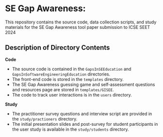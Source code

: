 # SE Gap Awareness:
This repository contains the source code, data collection scripts, and study materials for the SE Gap Awareness tool paper submission to ICSE SEET 2024

## Description of Directory Contents
**Code**
* The source code is contained in the `GapsInSEEducation` and `GapsInSoftwareEngineeringEducation` directories.
* The front-end code is stored in the `templates` directory.
* The SE Gap Awareness guessing game and self-assessment questions and resources page are stored in `templates/GISEE`.
* The code to track user interactions is in the `users` directory.

**Study**
* The practitioner survey questions and interview script are provided in the `study/practioners` directory.
* The initial presentation slides and post-survey for student participants in the user study is available in the `study/students` directory.
